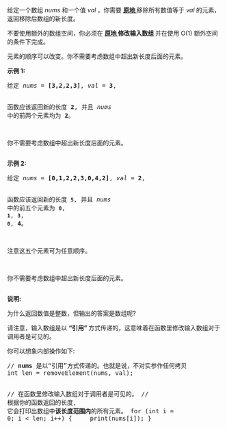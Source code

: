 <html>
 <body>
  <p>
   给定一个数组
   <em>
    nums
   </em>
   和一个值
   <em>
    val
   </em>
   ，你需要
   <strong>
    <a href="https://baike.baidu.com/item/%E5%8E%9F%E5%9C%B0%E7%AE%97%E6%B3%95" target="_blank">
     原地
    </a>
   </strong>
   移除所有数值等于
   <em>
    val
   </em>
   的元素，返回移除后数组的新长度。
  </p>
  <p>
   不要使用额外的数组空间，你必须在
   <strong>
    <a href="https://baike.baidu.com/item/%E5%8E%9F%E5%9C%B0%E7%AE%97%E6%B3%95" target="_blank">
     原地
    </a>
    修改输入数组
   </strong>
   并在使用 O(1) 额外空间的条件下完成。
  </p>
  <p>
   元素的顺序可以改变。你不需要考虑数组中超出新长度后面的元素。
  </p>
  <p>
   <strong>
    示例 1:
   </strong>
  </p>
  <pre>给定 <em>nums</em> = <strong>[3,2,2,3]</strong>, <em>val</em> = <strong>3</strong>,

函数应该返回新的长度 <strong>2</strong>, 并且 <em>nums </em>中的前两个元素均为 <strong>2</strong>。

你不需要考虑数组中超出新长度后面的元素。
</pre>
  <p>
   <strong>
    示例 2:
   </strong>
  </p>
  <pre>给定 <em>nums</em> = <strong>[0,1,2,2,3,0,4,2]</strong>, <em>val</em> = <strong>2</strong>,

函数应该返回新的长度 <strong><code>5</code></strong>, 并且 <em>nums </em>中的前五个元素为 <strong><code>0</code></strong>, <strong><code>1</code></strong>, <strong><code>3</code></strong>, <strong><code>0</code></strong>, <strong>4</strong>。

注意这五个元素可为任意顺序。

你不需要考虑数组中超出新长度后面的元素。
</pre>
  <p>
   <strong>
    说明:
   </strong>
  </p>
  <p>
   为什么返回数值是整数，但输出的答案是数组呢?
  </p>
  <p>
   请注意，输入数组是以
   <strong>
    “引用”
   </strong>
   方式传递的，这意味着在函数里修改输入数组对于调用者是可见的。
  </p>
  <p>
   你可以想象内部操作如下:
  </p>
  <pre>// <strong>nums</strong> 是以“引用”方式传递的。也就是说，不对实参作任何拷贝
int len = removeElement(nums, val);

// 在函数里修改输入数组对于调用者是可见的。
// 根据你的函数返回的长度, 它会打印出数组中<strong>该长度范围内</strong>的所有元素。
for (int i = 0; i &lt; len; i++) {
    print(nums[i]);
}
</pre>
 </body>
</html>